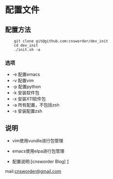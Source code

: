 配置文件
=========

配置方法
--------    

```
    git clone git@github.com:cnsworder/dev_init  
    cd dev_init
    ./init.sh -a
```

### 选项

+ -e 配置emacs
+ -v 配置vim
+ -p 配置python
+ -k 安装软件包
+ -x 安装X11软件包
+ -a 所有配置，不包括zsh
+ -s 安装配置zsh   

说明
-----

  + vim使用vundle进行包管理
  + emacs使用elpa进行包管理  
  
  + 配置说明:[cnsworder Blog] [1]   
  
mail:[cnsworder@gmail.com](mailto:cnsowrder@gmail.com)

[1]: http://blog.csdn.net/cnsword  "Blog"
